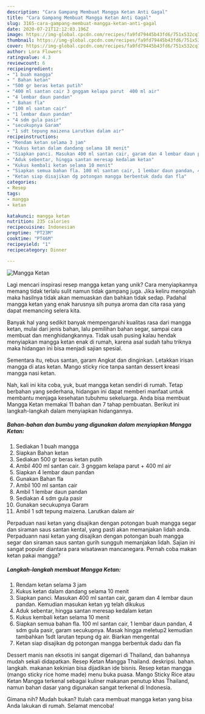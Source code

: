 ```yaml
---
description: "Cara Gampang Membuat Mangga Ketan Anti Gagal"
title: "Cara Gampang Membuat Mangga Ketan Anti Gagal"
slug: 3165-cara-gampang-membuat-mangga-ketan-anti-gagal
date: 2020-07-21T12:12:03.196Z
image: https://img-global.cpcdn.com/recipes/fa9fd79445b43fd6/751x532cq70/mangga-ketan-foto-resep-utama.jpg
thumbnail: https://img-global.cpcdn.com/recipes/fa9fd79445b43fd6/751x532cq70/mangga-ketan-foto-resep-utama.jpg
cover: https://img-global.cpcdn.com/recipes/fa9fd79445b43fd6/751x532cq70/mangga-ketan-foto-resep-utama.jpg
author: Lora Flowers
ratingvalue: 4.3
reviewcount: 6
recipeingredient:
- "1 buah mangga"
- " Bahan ketan"
- "500 gr beras ketan putih"
- "400 ml santan cair 3 gnggam kelapa parut  400 ml air"
- "4 lembar daun pandan"
- " Bahan fla"
- "100 ml santan cair"
- "1 lembar daun pandan"
- "4 sdm gula pasir"
- "secukupnya Garam"
- "1 sdt tepung maizena Larutkan dalam air"
recipeinstructions:
- "Rendam ketan selama 3 jam"
- "Kukus ketan dalam dandang selama 10 menit"
- "Siapkan panci. Masukan 400 ml santan cair, garam dan 4 lembar daun pandan. Kemudian masukan ketan yg telah dikukus"
- "Aduk sebentar, hingga santan meresap kedalam ketan"
- "Kukus kembali ketan selama 10 menit"
- "Siapkan semua bahan fla. 100 ml santan cair, 1 lembar daun pandan, 4 sdm gula pasir, garam secukupnya. Masak hingga meletup2 kemudian tambahkan 1sdt larutan tepung dg air. Biarkan mengental"
- "Ketan siap disajikan dg potongan mangga berbentuk dadu dan fla"
categories:
- Resep
tags:
- mangga
- ketan

katakunci: mangga ketan 
nutrition: 235 calories
recipecuisine: Indonesian
preptime: "PT23M"
cooktime: "PT46M"
recipeyield: "1"
recipecategory: Dinner

---
```



![Mangga Ketan](https://img-global.cpcdn.com/recipes/fa9fd79445b43fd6/751x532cq70/mangga-ketan-foto-resep-utama.jpg)

Lagi mencari inspirasi resep mangga ketan yang unik? Cara menyiapkannya memang tidak terlalu sulit namun tidak gampang juga. Jika keliru mengolah maka hasilnya tidak akan memuaskan dan bahkan tidak sedap. Padahal mangga ketan yang enak harusnya sih punya aroma dan cita rasa yang dapat memancing selera kita.

Banyak hal yang sedikit banyak mempengaruhi kualitas rasa dari mangga ketan, mulai dari jenis bahan, lalu pemilihan bahan segar, sampai cara membuat dan menghidangkannya. Tidak usah pusing kalau hendak menyiapkan mangga ketan enak di rumah, karena asal sudah tahu triknya maka hidangan ini bisa menjadi sajian spesial.

Sementara itu, rebus santan, garam Angkat dan dinginkan. Letakkan irisan mangga di atas ketan. Mango sticky rice tanpa santan dessert kreasi mangga nasi ketan.


Nah, kali ini kita coba, yuk, buat mangga ketan sendiri di rumah. Tetap berbahan yang sederhana, hidangan ini dapat memberi manfaat untuk membantu menjaga kesehatan tubuhmu sekeluarga. Anda bisa membuat Mangga Ketan memakai 11 bahan dan 7 tahap pembuatan. Berikut ini langkah-langkah dalam menyiapkan hidangannya.

<!--inarticleads1-->

##### Bahan-bahan dan bumbu yang digunakan dalam menyiapkan Mangga Ketan:

1. Sediakan 1 buah mangga
1. Siapkan  Bahan ketan
1. Sediakan 500 gr beras ketan putih
1. Ambil 400 ml santan cair. 3 gnggam kelapa parut + 400 ml air
1. Siapkan 4 lembar daun pandan
1. Gunakan  Bahan fla
1. Ambil 100 ml santan cair
1. Ambil 1 lembar daun pandan
1. Sediakan 4 sdm gula pasir
1. Gunakan secukupnya Garam
1. Ambil 1 sdt tepung maizena. Larutkan dalam air


Perpaduan nasi ketan yang disajikan dengan potongan buah mangga segar dan siraman saus santan kental, yang pasti akan memanjakan lidah anda. Perpaduann nasi ketan yang disajikan dengan potongan buah mangga segar dan siraman saus santan gurih sungguh memanjakan lidah. Sajian ini sangat populer diantara para wisatawan mancanegara. Pernah coba makan ketan pakai mangga? 

<!--inarticleads2-->

##### Langkah-langkah membuat Mangga Ketan:

1. Rendam ketan selama 3 jam
1. Kukus ketan dalam dandang selama 10 menit
1. Siapkan panci. Masukan 400 ml santan cair, garam dan 4 lembar daun pandan. Kemudian masukan ketan yg telah dikukus
1. Aduk sebentar, hingga santan meresap kedalam ketan
1. Kukus kembali ketan selama 10 menit
1. Siapkan semua bahan fla. 100 ml santan cair, 1 lembar daun pandan, 4 sdm gula pasir, garam secukupnya. Masak hingga meletup2 kemudian tambahkan 1sdt larutan tepung dg air. Biarkan mengental
1. Ketan siap disajikan dg potongan mangga berbentuk dadu dan fla


Dessert manis nan eksotis ini sangat digemari di Thailand, dan bahannya mudah sekali didapatkan. Resep Ketan Mangga Thailand. deskripsi. bahan. langkah. makanan kekinian bisa dijadikan ide bisnis. Resep ketan mangga (mango sticky rice home made) menu buka puasa. Mango Sticky Rice atau Ketan Mangga terkenal sebagai kuliner makanan penutup khas Thailand, namun bahan dasar yang digunakan sangat terkenal di Indonesia. 

Gimana nih? Mudah bukan? Itulah cara membuat mangga ketan yang bisa Anda lakukan di rumah. Selamat mencoba!
